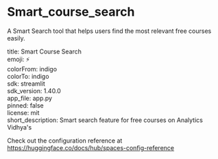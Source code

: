 # Smart_course_search
A Smart Search tool that helps users find the most relevant free courses easily.

title: Smart Course Search <br />
emoji: ⚡ <br />
colorFrom: indigo <br />
colorTo: indigo <br />
sdk: streamlit <br />
sdk_version: 1.40.0 <br />
app_file: app.py <br />
pinned: false <br />
license: mit <br />
short_description: Smart search feature for free courses on Analytics Vidhya's <br />

Check out the configuration reference at https://huggingface.co/docs/hub/spaces-config-reference
